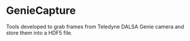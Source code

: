 # GenieCapture
Tools developed to grab frames from Teledyne DALSA Genie camera and store them into a HDF5 file.
